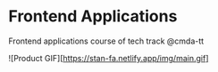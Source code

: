 # Frontend Applications
Frontend applications course of tech track @cmda-tt

![Product GIF][https://stan-fa.netlify.app/img/main.gif]
